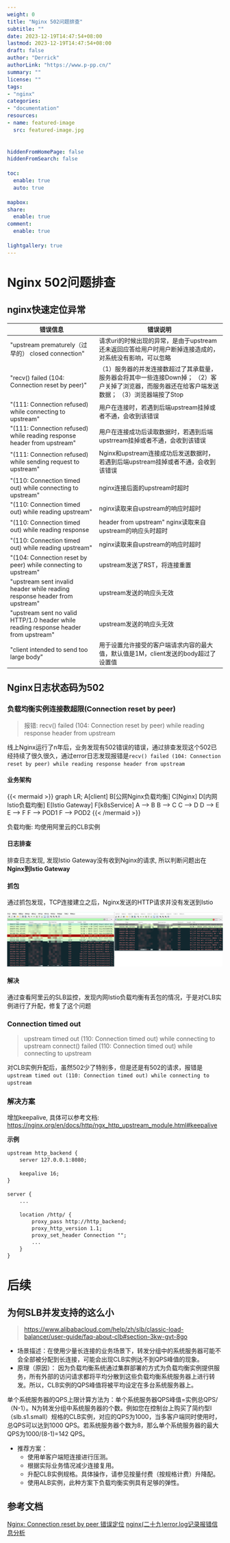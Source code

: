 ```yaml
---
weight: 0
title: "Nginx 502问题排查"
subtitle: ""
date: 2023-12-19T14:47:54+08:00
lastmod: 2023-12-19T14:47:54+08:00
draft: false
author: "Derrick"
authorLink: "https://www.p-pp.cn/"
summary: ""
license: ""
tags:
- "nginx"
categories: 
- "documentation"
resources:
- name: featured-image
  src: featured-image.jpg


hiddenFromHomePage: false
hiddenFromSearch: false

toc:
  enable: true
  auto: true

mapbox:
share:
  enable: true
comment:
  enable: true

lightgallery: true
---
```


# Nginx 502问题排查

## nginx快速定位异常

|错误信息|错误说明|
| ----- | ---- | 
|"upstream prematurely（过早的） closed connection"	| 请求uri的时候出现的异常，是由于upstream还未返回应答给用户时用户断掉连接造成的，对系统没有影响，可以忽略| 
|"recv() failed (104: Connection reset by peer)"	| （1）服务器的并发连接数超过了其承载量，服务器会将其中一些连接Down掉； （2）客户关掉了浏览器，而服务器还在给客户端发送数据； （3）浏览器端按了Stop| 
|"(111: Connection refused) while connecting to upstream"	| 用户在连接时，若遇到后端upstream挂掉或者不通，会收到该错误| 
|"(111: Connection refused) while reading response header from upstream"	| 用户在连接成功后读取数据时，若遇到后端upstrream挂掉或者不通，会收到该错误| 
|"(111: Connection refused) while sending request to upstream"	| Nginx和upstream连接成功后发送数据时，若遇到后端upstream挂掉或者不通，会收到该错误| 
|"(110: Connection timed out) while connecting to upstream"	| nginx连接后面的upstream时超时| 
|"(110: Connection timed out) while reading upstream"	| nginx读取来自upstream的响应时超时| 
|"(110: Connection timed out) while reading response | header from upstream"	nginx读取来自upstream的响应头时超时| 
|"(110: Connection timed out) while reading upstream"	| nginx读取来自upstream的响应时超时| 
|"(104: Connection reset by peer) while connecting to upstream"	| upstream发送了RST，将连接重置| 
|"upstream sent invalid header while reading response header from upstream"	| upstream发送的响应头无效| 
|"upstream sent no valid HTTP/1.0 header while reading response header from upstream"	| upstream发送的响应头无效| 
|"client intended to send too large body"	| 用于设置允许接受的客户端请求内容的最大值，默认值是1M，client发送的body超过了设置值| 

## Nginx日志状态码为502

### 负载均衡实例连接数超限(Connection reset by peer)

> 报错: recv() failed (104: Connection reset by peer) while reading response header from upstream

线上Nginx运行了n年后，业务发现有502错误的错误，通过排查发现这个502已经持续了很久很久，通过error日志发现报错是`recv() failed (104: Connection reset by peer) while reading response header from upstream`

#### 业务架构

{{< mermaid >}}
graph LR;
  A[client]
  B[公网Nginx负载均衡]
  C[Nginx]
  D[内网Istio负载均衡]
  E[Istio Gateway]
  F[k8sService]
  A --> B 
  B --> C 
  C --> D 
  D --> E
  E --> F
  F --> POD1
  F --> POD2
{{< /mermaid >}}

负载均衡: 均使用阿里云的CLB实例

#### 日志排查

排查日志发现, 发现Istio Gateway没有收到Nginx的请求, 所以判断问题出在 **Nginx到Istio Gateway**

#### 抓包

通过抓包发现，TCP连接建立之后，Nginx发送的HTTP请求并没有发送到Istio

![502问题排查-wireshark-rest](./featured-image.jpg "502问题排查-wireshark-rest")

#### 解决

通过查看阿里云的SLB监控，发现内网Istio负载均衡有丢包的情况，于是对CLB实例进行了升配，修复了这个问题

### Connection timed out
> upstream timed out (110: Connection timed out) while connecting to upstream
> connect() failed (110: Connection timed out) while connecting to upstream

对CLB实例升配后，虽然502少了特别多，但是还是有502的请求，报错是`upstream timed out (110: Connection timed out) while connecting to upstream`

### 解决方案
增加keepalive, 具体可以参考文档: https://nginx.org/en/docs/http/ngx_http_upstream_module.html#keepalive

**示例**

```
upstream http_backend {
    server 127.0.0.1:8080;

    keepalive 16;
}

server {
    ...

    location /http/ {
        proxy_pass http://http_backend;
        proxy_http_version 1.1;
        proxy_set_header Connection "";
        ...
    }
}
```

# 后续

## 为何SLB并发支持的这么小
> https://www.alibabacloud.com/help/zh/slb/classic-load-balancer/user-guide/faq-about-clb#section-3kw-gvt-8go

* 场景描述：在使用少量长连接的业务场景下，转发分组中的系统服务器可能不会全部被分配到长连接，可能会出现CLB实例达不到QPS峰值的现象。
* 原理（原因）：
因为负载均衡系统通过集群部署的方式为负载均衡实例提供服务，所有外部的访问请求都将平均分散到这些负载均衡系统服务器上进行转发。所以，CLB实例的QPS峰值将被平均设定在多台系统服务器上。

单个系统服务器的QPS上限计算方法为：单个系统服务器QPS峰值=实例总QPS/（N-1）。N为转发分组中系统服务器的个数。例如您在控制台上购买了简约型I（slb.s1.small）规格的CLB实例，对应的QPS为1000，当多客户端同时使用时，总QPS可以达到1000 QPS。若系统服务器个数为8，那么单个系统服务器的最大QPS为1000/(8-1)=142 QPS。

* 推荐方案：
  * 使用单客户端短连接进行压测。
  * 根据实际业务情况减少连接复用。
  * 升配CLB实例规格。具体操作，请参见按量付费（按规格计费）升降配。
  * 使用ALB实例，此种方案下负载均衡实例具有足够的弹性。

## 参考文档
[Nginx: Connection reset by peer 错误定位](https://blog.csdn.net/zzhongcy/article/details/89090193)
[nginx(二十九)error.log记录报错信息分析](https://blog.csdn.net/wzj_110/article/details/124391355)